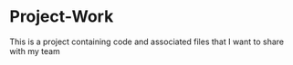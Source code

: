 # Project-Work
This is a project containing code and associated files that I want to share with my team
